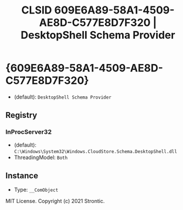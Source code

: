 ﻿---
title: "CLSID 609E6A89-58A1-4509-AE8D-C577E8D7F320 | DesktopShell Schema Provider"
excerpt: What is COM-Object CLSID 609E6A89-58A1-4509-AE8D-C577E8D7F320?
---

# {609E6A89-58A1-4509-AE8D-C577E8D7F320}

* (default): `DesktopShell Schema Provider`

## Registry


### InProcServer32

* (default): `C:\Windows\System32\Windows.CloudStore.Schema.DesktopShell.dll`
* ThreadingModel: `Both`

## Instance

* Type: `__ComObject`

MIT License. Copyright (c) 2021 Strontic.


